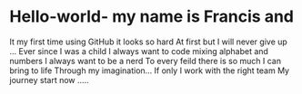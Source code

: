 # Hello-world- my name is Francis and 
It my first time using GitHub it looks so hard 
At first but I will never give up ... Ever since 
I was a child I always want to code
 mixing alphabet and numbers I always want to be a nerd
To every feild there is so much I can bring to life
Through my imagination... If only I work with the right team 
My journey start now .....
